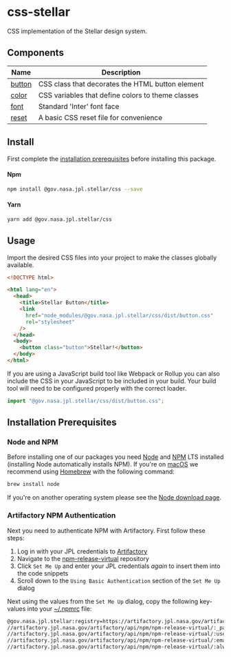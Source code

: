 # css-stellar

CSS implementation of the Stellar design system.

## Components

| Name                        | Description                                       |
| --------------------------- | ------------------------------------------------- |
| [button](./dist/button.css) | CSS class that decorates the HTML button element  |
| [color](./dist/color.css)   | CSS variables that define colors to theme classes |
| [font](./font/inter.css)    | Standard 'Inter' font face                        |
| [reset](./dist/reset.css)   | A basic CSS reset file for convenience            |

## Install

First complete the [installation prerequisites](#installation-prerequisites) before installing this package.

#### Npm

```bash
npm install @gov.nasa.jpl.stellar/css --save
```

#### Yarn

```bash
yarn add @gov.nasa.jpl.stellar/css
```

## Usage

Import the desired CSS files into your project to make the classes globally available.

```html
<!DOCTYPE html>

<html lang="en">
  <head>
    <title>Stellar Button</title>
    <link
      href="node_modules/@gov.nasa.jpl.stellar/css/dist/button.css"
      rel="stylesheet"
    />
  </head>
  <body>
    <button class="button">Stellar!</button>
  </body>
</html>
```

If you are using a JavaScript build tool like Webpack or Rollup you can also include the CSS in your JavaScript to be included in your build. Your build tool will need to be configured properly with the correct loader.

```js
import "@gov.nasa.jpl.stellar/css/dist/button.css";
```

## Installation Prerequisites

### Node and NPM

Before installing one of our packages you need [Node](https://nodejs.org/en/) and [NPM](https://docs.npmjs.com/about-npm/) LTS installed (installing Node automatically installs NPM). If you're on [macOS](https://www.apple.com/macos) we recommend using [Homebrew](https://brew.sh/) with the following command:

```sh
brew install node
```

If you're on another operating system please see the [Node download page](https://nodejs.org/en/download/).

### Artifactory NPM Authentication

Next you need to authenticate NPM with Artifactory. First follow these steps:

1. Log in with your JPL credentials to [Artifactory](https://artifactory.jpl.nasa.gov/artifactory/webapp/#/login)
1. Navigate to the [npm-release-virtual](https://artifactory.jpl.nasa.gov/artifactory/webapp/#/artifacts/browse/tree/General/npm-release-virtual) repository
1. Click `Set Me Up` and enter your JPL credentials _again_ to insert them into the code snippets
1. Scroll down to the `Using Basic Authentication` section of the `Set Me Up` dialog

Next using the values from the `Set Me Up` dialog, copy the following key-values into your [~/.npmrc](https://docs.npmjs.com/configuring-npm/npmrc.html) file:

```sh
@gov.nasa.jpl.stellar:registry=https://artifactory.jpl.nasa.gov/artifactory/api/npm/npm-release-virtual/
//artifactory.jpl.nasa.gov/artifactory/api/npm/npm-release-virtual/:_password=<BASE64_PASSWORD>
//artifactory.jpl.nasa.gov/artifactory/api/npm/npm-release-virtual/:username=<USERNAME>
//artifactory.jpl.nasa.gov/artifactory/api/npm/npm-release-virtual/:email=<youremail@email.com>
//artifactory.jpl.nasa.gov/artifactory/api/npm/npm-release-virtual/:always-auth=true
```
